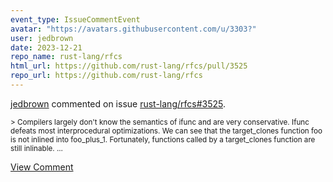 ```yaml
---
event_type: IssueCommentEvent
avatar: "https://avatars.githubusercontent.com/u/3303?"
user: jedbrown
date: 2023-12-21
repo_name: rust-lang/rfcs
html_url: https://github.com/rust-lang/rfcs/pull/3525
repo_url: https://github.com/rust-lang/rfcs
---
```


<a href='https://github.com/jedbrown' target='_blank'>jedbrown</a> commented on issue <a href='https://github.com/rust-lang/rfcs/pull/3525' target='_blank'>rust-lang/rfcs#3525</a>.

<small>> Compilers largely don't know the semantics of ifunc and are very conservative. Ifunc defeats most interprocedural optimizations. We can see that the target_clones function foo is not inlined into foo_plus_1. Fortunately, functions called by a target_clones function are still inlinable....</small>

<a href='https://github.com/rust-lang/rfcs/pull/3525' target='_blank'>View Comment</a>